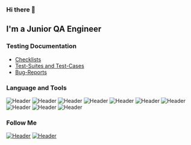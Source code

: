### Hi there 👋
## I'm a Junior QA Engineer
<!--
**AntonSolopov/antonsolopov** is a ✨ _special_ ✨ repository because its `README.md` (this file) appears on your GitHub profile.

Here are some ideas to get you started:

- 🔭 I’m currently working on ...
- 🌱 I’m currently learning ...
- 👯 I’m looking to collaborate on ...
- 🤔 I’m looking for help with ...
- 💬 Ask me about ...
- 📫 How to reach me: ...
- 😄 Pronouns: ...
- ⚡ Fun fact: ...
-->

### Testing Documentation

- [Checklists](https://github.com/antonsolopov/checklist)
- [Test-Suites and Test-Cases](https://github.com/antonsolopov/test-cases)
- [Bug-Reports](https://github.com/antonsolopov/bug-reports)

### Language and Tools
![Header](https://img.shields.io/badge/Jira-090909?style=for-the-badge&logo=jira&logoColor=136be1)
![Header](https://img.shields.io/badge/html5-090909?style=for-the-badge&logo=html5&logoColor=#E34F26)
![Header](https://img.shields.io/badge/css3-090909?style=for-the-badge&logo=css3&logoColor=#1572B6)
![Header](https://img.shields.io/badge/pycharm-090909?style=for-the-badge&logo=pycharm&logoColor=#000000)
![Header](https://img.shields.io/badge/virtualbox-090909?style=for-the-badge&logo=virtualbox&logoColor=#183A61)
![Header](https://img.shields.io/badge/Postman-090909?style=for-the-badge&logo=postman&logoColor=f76935)
![Header](https://img.shields.io/badge/apachejmeter-090909?style=for-the-badge&logo=apachejmeter&logoColor=#D22128)
![Header](https://img.shields.io/badge/Github-090909?style=for-the-badge&logo=github&logoColor=8cc4d7)
![Header](https://img.shields.io/badge/MySQL-090909?style=for-the-badge&logo=mysql&logoColor=00618a)
![Header](https://img.shields.io/badge/DevTools-090909?style=for-the-badge&logo=googlechrome&logoColor=2674f2)

### Follow Me

[![Header](https://img.shields.io/badge/Telegram-090909?style=for-the-badge&logo=telegram&logoColor=31a5db)](https://t.me/anton_solopov)
[![Header](https://img.shields.io/badge/Linkedin-090909?style=for-the-badge&logo=linkedin&logoColor=0073b1)](https://www.linkedin.com/in/anton-solopov-1b121923a)
